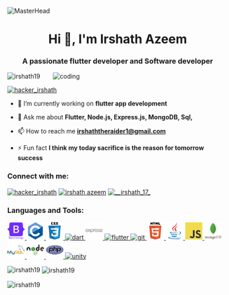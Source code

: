 ![MasterHead](https://media.licdn.com/dms/image/D5616AQEnvSmio6NXNg/profile-displaybackgroundimage-shrink_350_1400/0/1690714029396?e=1724284800&v=beta&t=oO_GtfdPsYxUuQnzwglElcZga4-na30rvax9nZf-4zA)
<h1 align="center">Hi 👋, I'm Irshath Azeem</h1>
<h3 align="center">A passionate flutter developer and Software developer</h3>
<img align="right" alt="coding" width="400" src="https://cdn.dribbble.com/users/926537/screenshots/4502924/python-2.gif">
<p align="left"> <img src="https://komarev.com/ghpvc/?username=irshath19&label=Profile%20views&color=0e75b6&style=flat" alt="irshath19" /> </p>

<p align="left"> <a href="https://twitter.com/hacker_irshath" target="blank"><img src="https://img.shields.io/twitter/follow/hacker_irshath?logo=twitter&style=for-the-badge" alt="hacker_irshath" /></a> </p>

- 🔭 I’m currently working on **flutter app development**

- 💬 Ask me about **Flutter, Node.js, Express.js, MongoDB, Sql,**

- 📫 How to reach me **irshaththeraider1@gmail.com**

- ⚡ Fun fact **I think my today sacrifice is the reason for tomorrow success**

<h3 align="left">Connect with me:</h3>
<p align="left">
<a href="https://x.com/Hacker_Irshath?t=AGxpheLgfzw9YkMU_rPauw&s=09" target="blank"><img align="center" src="https://raw.githubusercontent.com/rahuldkjain/github-profile-readme-generator/master/src/images/icons/Social/twitter.svg" alt="hacker_irshath" height="30" width="40" /></a>
<a href="https://www.linkedin.com/in/irshath-azeem19/" target="blank"><img align="center" src="https://raw.githubusercontent.com/rahuldkjain/github-profile-readme-generator/master/src/images/icons/Social/linked-in-alt.svg" alt="irshath azeem" height="30" width="40" /></a>
<a href="https://www.instagram.com/__irshath_17_?utm_source=ig_web_button_share_sheet&igsh=ZDNlZDc0MzIxNw==" target="blank"><img align="center" src="https://raw.githubusercontent.com/rahuldkjain/github-profile-readme-generator/master/src/images/icons/Social/instagram.svg" alt="__irshath_17_" height="30" width="40" /></a>
</p>

<h3 align="left">Languages and Tools:</h3>
<p align="left"> <a href="https://getbootstrap.com" target="_blank" rel="noreferrer"> <img src="https://raw.githubusercontent.com/devicons/devicon/master/icons/bootstrap/bootstrap-plain-wordmark.svg" alt="bootstrap" width="40" height="40"/> </a> <a href="https://www.cprogramming.com/" target="_blank" rel="noreferrer"> <img src="https://raw.githubusercontent.com/devicons/devicon/master/icons/c/c-original.svg" alt="c" width="40" height="40"/> </a> <a href="https://www.w3schools.com/css/" target="_blank" rel="noreferrer"> <img src="https://raw.githubusercontent.com/devicons/devicon/master/icons/css3/css3-original-wordmark.svg" alt="css3" width="40" height="40"/> </a> <a href="https://dart.dev" target="_blank" rel="noreferrer"> <img src="https://www.vectorlogo.zone/logos/dartlang/dartlang-icon.svg" alt="dart" width="40" height="40"/> </a> <a href="https://expressjs.com" target="_blank" rel="noreferrer"> <img src="https://raw.githubusercontent.com/devicons/devicon/master/icons/express/express-original-wordmark.svg" alt="express" width="40" height="40"/> </a> <a href="https://flutter.dev" target="_blank" rel="noreferrer"> <img src="https://www.vectorlogo.zone/logos/flutterio/flutterio-icon.svg" alt="flutter" width="40" height="40"/> </a> <a href="https://git-scm.com/" target="_blank" rel="noreferrer"> <img src="https://www.vectorlogo.zone/logos/git-scm/git-scm-icon.svg" alt="git" width="40" height="40"/> </a> <a href="https://www.w3.org/html/" target="_blank" rel="noreferrer"> <img src="https://raw.githubusercontent.com/devicons/devicon/master/icons/html5/html5-original-wordmark.svg" alt="html5" width="40" height="40"/> </a> <a href="https://www.java.com" target="_blank" rel="noreferrer"> <img src="https://raw.githubusercontent.com/devicons/devicon/master/icons/java/java-original.svg" alt="java" width="40" height="40"/> </a> <a href="https://developer.mozilla.org/en-US/docs/Web/JavaScript" target="_blank" rel="noreferrer"> <img src="https://raw.githubusercontent.com/devicons/devicon/master/icons/javascript/javascript-original.svg" alt="javascript" width="40" height="40"/> </a> <a href="https://www.mongodb.com/" target="_blank" rel="noreferrer"> <img src="https://raw.githubusercontent.com/devicons/devicon/master/icons/mongodb/mongodb-original-wordmark.svg" alt="mongodb" width="40" height="40"/> </a> <a href="https://www.mysql.com/" target="_blank" rel="noreferrer"> <img src="https://raw.githubusercontent.com/devicons/devicon/master/icons/mysql/mysql-original-wordmark.svg" alt="mysql" width="40" height="40"/> </a> <a href="https://nodejs.org" target="_blank" rel="noreferrer"> <img src="https://raw.githubusercontent.com/devicons/devicon/master/icons/nodejs/nodejs-original-wordmark.svg" alt="nodejs" width="40" height="40"/> </a> <a href="https://www.php.net" target="_blank" rel="noreferrer"> <img src="https://raw.githubusercontent.com/devicons/devicon/master/icons/php/php-original.svg" alt="php" width="40" height="40"/> </a> <a href="https://unity.com/" target="_blank" rel="noreferrer"> <img src="https://www.vectorlogo.zone/logos/unity3d/unity3d-icon.svg" alt="unity" width="40" height="40"/> </a> </p>

<p><img align="left" src="https://github-readme-stats.vercel.app/api/top-langs?username=irshath19&show_icons=true&locale=en&layout=compact" alt="irshath19" /></p>

<p>&nbsp;<img align="center" src="https://github-readme-stats.vercel.app/api?username=irshath19&show_icons=true&locale=en" alt="irshath19" /></p>

<p><img align="center" src="https://github-readme-streak-stats.herokuapp.com/?user=irshath19&" alt="irshath19" /></p>
